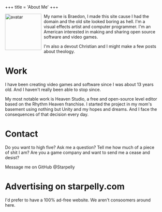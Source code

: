+++
title = 'About Me'
+++

<img src="/images/dankichuhd.png" alt="avatar" width="120px" style="float: left; margin-right: 8px;"/>

My name is Braedon, I made this site cause I had the domain and the old site looked boring as hell.
I'm a visual effects artist and computer programmer. I'm an American interested in making and sharing open source software and video games.

I'm also a devout Christian and I might make a few posts about theology.

# Work

I have been creating video games and software since I was about 13 years old. And I haven't really been able to stop since.

My most notable work is Heaven Studio, a free and open-source level editor based on the Rhythm Heaven franchise. I started the project
in my mom's basement using nothing but Unity and my hopes and dreams. And I face the consequences of that decision every day.

# Contact

Do you want to high five? Ask me a question? Tell me how much of a piece of shit I am? Are you a game company and want to send me a cease and desist?

Message me on GitHub @Starpelly

# Advertising on starpelly.com

I'd prefer to have a 100% ad-free website. We aren't consoomers around here.